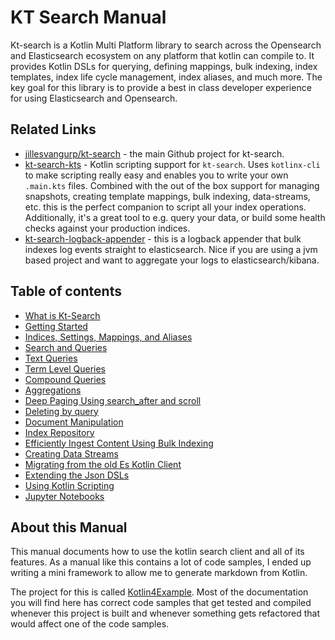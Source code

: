 # KT Search Manual 

Kt-search is a Kotlin Multi Platform library to search across the Opensearch and Elasticsearch ecosystem on any platform that kotlin can compile to. It provides Kotlin DSLs for querying, defining mappings, bulk indexing, index templates, index life cycle management, index aliases, and much more. The key goal for this library is to provide a best in class developer experience for using Elasticsearch and Opensearch.  

## Related Links

- [jillesvangurp/kt-search](https://github.com/jillesvangurp/kt-search) - the main Github project for kt-search.
- [kt-search-kts](https://github.com/jillesvangurp/kt-search-kts) - Kotlin scripting support for `kt-search`. Uses `kotlinx-cli` to make scripting really easy and enables you to write your own `.main.kts` files. Combined with the out of the box support for managing snapshots, creating template mappings, bulk indexing, data-streams, etc. this is the perfect companion to script all your index operations. Additionally, it's a great tool to e.g. query your data, or build some health checks against your production indices.
- [kt-search-logback-appender](https://github.com/jillesvangurp/kt-search-logback-appender) - this is a logback appender that bulk indexes log events straight to elasticsearch. Nice if you are using a jvm based project and want to aggregate your logs to elasticsearch/kibana.

## Table of contents

- [What is Kt-Search](WhatIsKtSearch.md)
- [Getting Started](GettingStarted.md)
- [Indices, Settings, Mappings, and Aliases](IndexManagement.md)
- [Search and Queries](Search.md)
- [Text Queries](TextQueries.md)
- [Term Level Queries](TermLevelQueries.md)
- [Compound Queries](CompoundQueries.md)
- [Aggregations](Aggregations.md)
- [Deep Paging Using search_after and scroll](DeepPaging.md)
- [Deleting by query](DeleteByQuery.md)
- [Document Manipulation](DocumentManipulation.md)
- [Index Repository](IndexRepository.md)
- [Efficiently Ingest Content Using Bulk Indexing](BulkIndexing.md)
- [Creating Data Streams](DataStreams.md)
- [Migrating from the old Es Kotlin Client](Migrating.md)
- [Extending the Json DSLs](ExtendingTheDSL.md)
- [Using Kotlin Scripting](Scripting.md)
- [Jupyter Notebooks](Jupyter.md)

## About this Manual

This manual documents how to use the kotlin search client and all of its features. As a manual like this contains a lot of code samples, I ended up writing a mini framework to allow me to generate markdown from Kotlin.

The project for this is called [Kotlin4Example](https://github.com/jillesvangurp/kotlin4example). Most of the documentation you will find here has correct code samples that get tested and compiled whenever this project is built and whenever something gets refactored that would affect one of the code samples.


